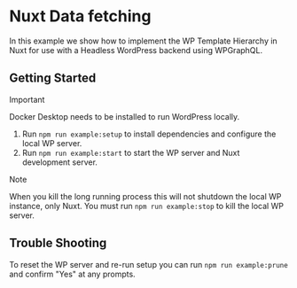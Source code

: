 # Nuxt Data fetching

In this example we show how to implement the WP Template Hierarchy in Nuxt for use with a Headless WordPress backend using WPGraphQL.

## Getting Started

> [!IMPORTANT]
> Docker Desktop needs to be installed to run WordPress locally.

1. Run `npm run example:setup` to install dependencies and configure the local WP server.
2. Run `npm run example:start` to start the WP server and Nuxt development server.

> [!NOTE]
> When you kill the long running process this will not shutdown the local WP instance, only Nuxt. You must run `npm run example:stop` to kill the local WP server.

## Trouble Shooting

To reset the WP server and re-run setup you can run `npm run example:prune` and confirm "Yes" at any prompts.
